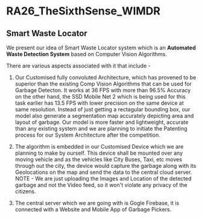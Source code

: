 # RA26_TheSixthSense_WIMDR

## Smart Waste Locator

  We present our idea of Smart Waste Locator system which is an **Automated Waste Detection System** based on Computer Vision Algorithms.
  
  There are various aspects associated with it that include - 
  
  1. Our Customised fully convoluted Architecture, which has provened to be superior than the existing Comp Vision Algorithms that can be used for Garbage Detecton. 
  It works at 36 FPS with more than 96.5% Accuracy on the other hand, the SSD Mobile Net 2 which is being used for this task earlier has 13.5 FPS with lower precision 
  on the same device at same resolution. Instead of just getting a rectagular bounding box, our model also generate a segmentation map accurately depicting area and layout of garbage.
  Our model is more faster and lightweight, accurate than any existing system and we are planning to initiate the Patenting process for our System Architecture after the competition.
  
  2. The algorithm is embedded in our Customised Device which we are planning to make by ourself. This device shall be mounted over any moving vehicle and as the vehicles like City Buses, 
  Taxi, etc moves through out the city, the device would capture the garbage along with its Geolocations on the map and send the data to the central cloud server.
  NOTE - We are just uploading the Images and Location of the detected garbage and not the Video feed, so it won't violate any privacy of the citizens.
  
  3. The central server which we are going with is Gogle Firebase, it is connected with a Website and Mobile App of Garbage Pickers.
